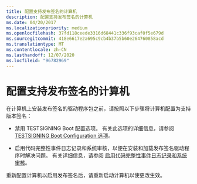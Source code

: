 ```yaml
---
title: 配置支持发布签名的计算机
description: 配置支持发布签名的计算机
ms.date: 04/20/2017
ms.localizationpriority: medium
ms.openlocfilehash: 37fd118ceede3316d68441c336f93caf0f5e679d
ms.sourcegitcommit: 418e6617e2a695c9cb4b37b5b60e264760858acd
ms.translationtype: MT
ms.contentlocale: zh-CN
ms.lasthandoff: 12/07/2020
ms.locfileid: "96782969"
---
```

# <a name="configuring-a-computer-to-support-release-signing"></a>配置支持发布签名的计算机


在计算机上安装发布签名的驱动程序包之前，请按照以下步骤将计算机配置为支持版本签名：

-   禁用 TESTSIGNING Boot 配置选项。 有关此选项的详细信息，请参阅 [TESTSIGNING Boot Configuration 选项](the-testsigning-boot-configuration-option.md)。

-   启用代码完整性事件日志记录和系统审核，以便在安装和加载发布签名驱动程序时解决问题。 有关详细信息，请参阅 [启用代码完整性事件日志记录和系统审核](enabling-code-integrity-event-logging-and-system-auditing.md)。

重新配置计算机以启用发布签名后，请重新启动计算机以使更改生效。

 

 





